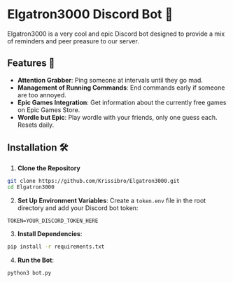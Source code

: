 # Elgatron3000 Discord Bot 🤖

Elgatron3000 is a very cool and epic Discord bot designed to provide a mix of reminders and peer preasure to our server.

## Features 🌟

- **Attention Grabber**: Ping someone at intervals until they go mad.
- **Management of Running Commands**: End commands early if someone are too annoyed.
- **Epic Games Integration**: Get information about the currently free games on Epic Games Store.
- **Wordle but Epic**: Play wordle with your friends, only one guess each. Resets daily.

## Installation 🛠️

1. **Clone the Repository**
```bash
git clone https://github.com/Krissibro/Elgatron3000.git
cd Elgatron3000
```

2. **Set Up Environment Variables**: 
Create a `token.env` file in the root directory and add your Discord bot token:
```
TOKEN=YOUR_DISCORD_TOKEN_HERE
```

3. **Install Dependencies**:
```bash
pip install -r requirements.txt
```

4. **Run the Bot**:
```bash
python3 bot.py
```
